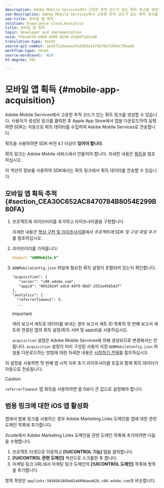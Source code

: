 ```yaml
---
description: Adobe Mobile Services에서 고유한 추적 코드가 있는 획득 링크를 생성할 수 있습니다. 사용자가 생성된 링크를 클릭한 후 Apple App Store에서 앱을 다운로드하여 실행하면 SDK는 자동으로 획득 데이터를 수집하여 Adobe Mobile Services로 전송합니다.
seo-description: Adobe Mobile Services에서 고유한 추적 코드가 있는 획득 링크를 생성할 수 있습니다. 사용자가 생성된 링크를 클릭한 후 Apple App Store에서 앱을 다운로드하여 실행하면 SDK는 자동으로 획득 데이터를 수집하여 Adobe Mobile Services로 전송합니다.
seo-title: 모바일 앱 획득
solution: Experience Cloud,Analytics
title: 모바일 앱 획득
topic: Developer and implementation
uuid: 5fece619-e4b8-4d06-9250-dcb66fa32ce0
translation-type: tm+mt
source-git-commit: ae16f224eeaeefa29b2e1479270a72694c79aaa0
workflow-type: tm+mt
source-wordcount: '414'
ht-degree: 76%

---
```



# 모바일 앱 획득 {#mobile-app-acquisition}

Adobe Mobile Services에서 고유한 추적 코드가 있는 획득 링크를 생성할 수 있습니다. 사용자가 생성된 링크를 클릭한 후 Apple App Store에서 앱을 다운로드하여 실행하면 SDK는 자동으로 획득 데이터를 수집하여 Adobe Mobile Services로 전송합니다.

획득을 사용하려면 SDK 버전 4.1 이상이 **있어야 합니다**.

획득 링크는 Adobe Mobile 서비스에서 만들어야 합니다. 자세한 내용은 [획득](/help/using/acquisition-main/acquisition-main.md)을 참조하십시오.

이 섹션의 정보를 사용하여 SDK에서는 획득 링크에서 획득 데이터를 전송할 수 있습니다.

## 모바일 앱 획득 추적 {#section_CEA30C652AC8470784B8054E299B80FA}

1. 프로젝트에 라이브러리를 추가하고 라이프사이클을 구현합니다.

   자세한 내용은 [핵심 구현 및 라이프사이클](/help/ios/getting-started/dev-qs.md)에서 *프로젝트에 SDK 및 구성 파일 추가*&#x200B;를 참조하십시오.
1. 라이브러리를 가져옵니다:

   ```objective-c
   #import "ADBMobile.h"
   ```

1. `ADBMobileConfig.json` 파일에 필요한 획득 설정이 포함되어 있는지 확인합니다.

   ```xml
   "acquisition": { 
      "server": "c00.adobe.com", 
      "appid": "0652024f-adcd-49f9-9bd7-2552a4565d2f" 
   }, 
   "analytics": { 
     "referrerTimeout": 5, 
     ...
   ```

   >[!IMPORTANT]
   >
   > 여러 보고서 세트로 데이터를 보내는 경우 보고서 세트 ID 목록의 첫 번째 보고서 세트와 연결된 앱의 획득 설정(획득 서버 및 appid)을 사용하십시오.

   `acquisition` 설정은 Adobe Mobile Services에 의해 생성되므로 변경해서는 안 됩니다. `acquisition` 설정이 미리 구성된 사용자 지정 `ADBMobileConfig.json` 파일을 다운로드하는 방법에 대한 자세한 내용은 [시작하기 전에](/help/ios/getting-started/requirements.md)를 참조하십시오.

이 설정을 사용하면 첫 번째 앱 시작 이후 초기 라이프사이클 호출과 함께 획득 데이터가 자동으로 전송됩니다.

>[!CAUTION]
>
>`referrerTimeout`  앱 획득을 사용하려면 을 0보다 큰 값으로 설정해야 합니다.

## 범용 링크에 대한 iOS 앱 활성화

앱에서 범용 링크를 사용하는 경우 Adobe Marketing Links 도메인을 앱에 대한 관련 도메인 목록에 추가합니다.

Xcode에서 Adobe Marketing Links 도메인을 관련 도메인 목록에 추가하려면 다음을 수행합니다.

1. 프로젝트 타겟으로 이동하고 **[!UICONTROL 기능]** 탭을 클릭합니다.
2. **[!UICONTROL 관련 도메인]** 섹션으로 스크롤한 후 켭니다.
3. 마케팅 링크 URL에서 마케팅 링크 도메인의 **[!UICONTROL 도메인]** 목록에 항목을 추가합니다.

항목 목양은 `applinks:5848561889a02a6996aea62b.c00.adobe.com`과 비슷합니다.